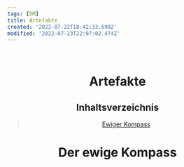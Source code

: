 ```yaml
---
tags: [DM]
title: Artefakte
created: '2022-07-22T18:42:33.699Z'
modified: '2022-07-23T22:07:02.474Z'
---
```


<div class="meta_for_parser tablespecs" style="visibility:hidden">Artefakte</div>
<div class="myWrapper" markdown="1" align="center">

# Artefakte
    
## Inhaltsverzeichnis

> [Ewiger Kompass](#1)
> [](#2)
> [](#3)

# <a name="1"></a> Der ewige Kompass




</div>
